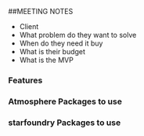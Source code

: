 ##MEETING NOTES

 - Client
 - What problem do they want to solve
 - When do they need it buy
 - What is their budget
 - What is the MVP

### Features


### Atmosphere Packages to use


### starfoundry Packages to use


